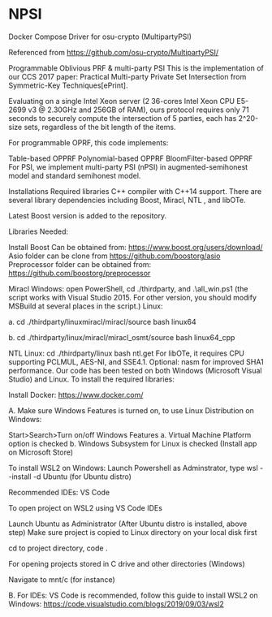# NPSI
Docker Compose Driver for osu-crypto (MultipartyPSI)

Referenced from https://github.com/osu-crypto/MultipartyPSI/

Programmable Oblivious PRF & multi-party PSI This is the implementation of our CCS 2017 paper: Practical Multi-party Private Set Intersection from Symmetric-Key Techniques[ePrint].

Evaluating on a single Intel Xeon server (2 36-cores Intel Xeon CPU E5-2699 v3 @ 2.30GHz and 256GB of RAM), ours protocol requires only 71 seconds to securely compute the intersection of 5 parties, each has 2^20-size sets, regardless of the bit length of the items.

For programmable OPRF, this code implements:

Table-based OPPRF Polynomial-based OPPRF BloomFilter-based OPPRF For PSI, we implement multi-party PSI (nPSI) in augmented-semihonest model and standard semihonest model.

Installations Required libraries C++ compiler with C++14 support. There are several library dependencies including Boost, Miracl, NTL , and libOTe.

Latest Boost version is added to the repository.

Libraries Needed:

Install Boost Can be obtained from: https://www.boost.org/users/download/ 
Asio folder can be clone from https://github.com/boostorg/asio 
Preprocessor folder can be obtained from: https://github.com/boostorg/preprocessor

Miracl Windows: open PowerShell, cd ./thirdparty, and .\all_win.ps1 (the script works with Visual Studio 2015. For other version, you should modify MSBuild at several places in the script.) Linux:

a. cd ./thirdparty/linuxmiracl/miracl/source bash linux64 

b. cd ./thirdparty/linux/miracl/miracl_osmt/source bash linux64_cpp

NTL Linux: cd ./thirdparty/linux bash ntl.get
For libOTe, it requires CPU supporting PCLMUL, AES-NI, and SSE4.1. Optional: nasm for improved SHA1 performance. Our code has been tested on both Windows (Microsoft Visual Studio) and Linux. To install the required libraries:

Install Docker: https://www.docker.com/

A. Make sure Windows Features is turned on, to use Linux Distribution on Windows:

Start>Search>Turn on/off Windows Features a. Virtual Machine Platform option is checked b. Windows Subsystem for Linux is checked (Install app on Microsoft Store)

To install WSL2 on Windows: Launch Powershell as Adminstrator, type wsl --install -d Ubuntu (for Ubuntu distro)

Recommended IDEs: VS Code

To open project on WSL2 using VS Code IDEs

Launch Ubuntu as Administrator (After Ubuntu distro is installed, above step)
Make sure project is copied to Linux directory on your local disk first

cd to project directory, code .

For opening projects stored in C drive and other directories (Windows)

Navigate to mnt/c (for instance)

B. For IDEs: VS Code is recommended, follow this guide to install WSL2 on Windows: https://code.visualstudio.com/blogs/2019/09/03/wsl2
